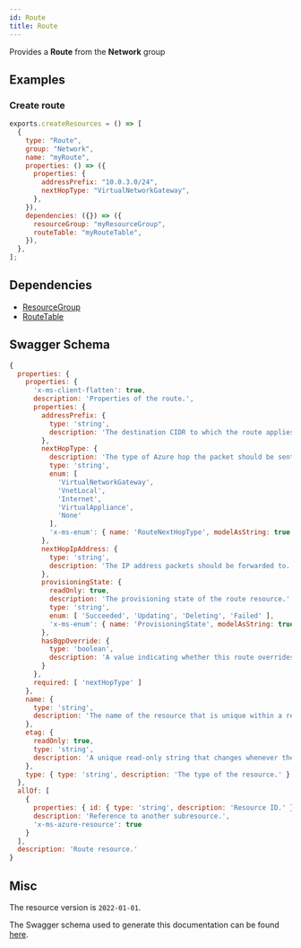```yaml
---
id: Route
title: Route
---
```

Provides a **Route** from the **Network** group
## Examples
### Create route
```js
exports.createResources = () => [
  {
    type: "Route",
    group: "Network",
    name: "myRoute",
    properties: () => ({
      properties: {
        addressPrefix: "10.0.3.0/24",
        nextHopType: "VirtualNetworkGateway",
      },
    }),
    dependencies: ({}) => ({
      resourceGroup: "myResourceGroup",
      routeTable: "myRouteTable",
    }),
  },
];

```
## Dependencies
- [ResourceGroup](../Resources/ResourceGroup.md)
- [RouteTable](../Network/RouteTable.md)
## Swagger Schema
```js
{
  properties: {
    properties: {
      'x-ms-client-flatten': true,
      description: 'Properties of the route.',
      properties: {
        addressPrefix: {
          type: 'string',
          description: 'The destination CIDR to which the route applies.'
        },
        nextHopType: {
          description: 'The type of Azure hop the packet should be sent to.',
          type: 'string',
          enum: [
            'VirtualNetworkGateway',
            'VnetLocal',
            'Internet',
            'VirtualAppliance',
            'None'
          ],
          'x-ms-enum': { name: 'RouteNextHopType', modelAsString: true }
        },
        nextHopIpAddress: {
          type: 'string',
          description: 'The IP address packets should be forwarded to. Next hop values are only allowed in routes where the next hop type is VirtualAppliance.'
        },
        provisioningState: {
          readOnly: true,
          description: 'The provisioning state of the route resource.',
          type: 'string',
          enum: [ 'Succeeded', 'Updating', 'Deleting', 'Failed' ],
          'x-ms-enum': { name: 'ProvisioningState', modelAsString: true }
        },
        hasBgpOverride: {
          type: 'boolean',
          description: 'A value indicating whether this route overrides overlapping BGP routes regardless of LPM.'
        }
      },
      required: [ 'nextHopType' ]
    },
    name: {
      type: 'string',
      description: 'The name of the resource that is unique within a resource group. This name can be used to access the resource.'
    },
    etag: {
      readOnly: true,
      type: 'string',
      description: 'A unique read-only string that changes whenever the resource is updated.'
    },
    type: { type: 'string', description: 'The type of the resource.' }
  },
  allOf: [
    {
      properties: { id: { type: 'string', description: 'Resource ID.' } },
      description: 'Reference to another subresource.',
      'x-ms-azure-resource': true
    }
  ],
  description: 'Route resource.'
}
```
## Misc
The resource version is `2022-01-01`.

The Swagger schema used to generate this documentation can be found [here](https://github.com/Azure/azure-rest-api-specs/tree/main/specification/network/resource-manager/Microsoft.Network/stable/2022-01-01/routeTable.json).
